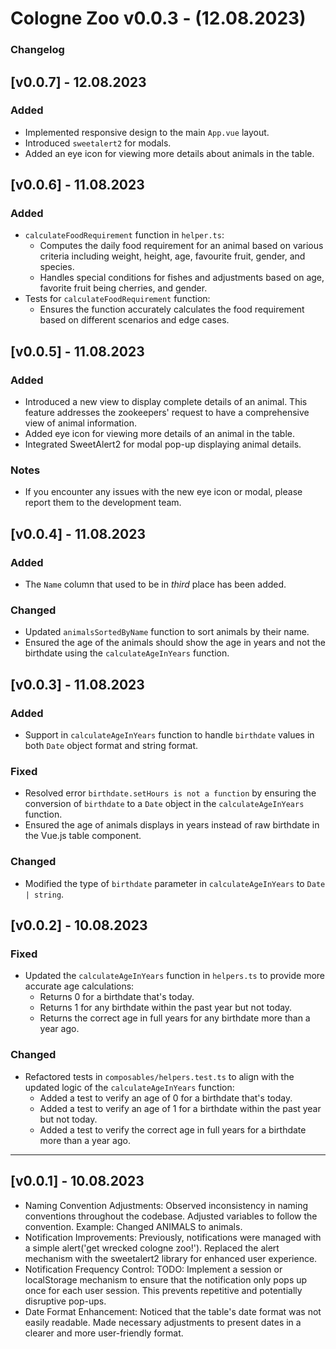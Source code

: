 # Cologne Zoo v0.0.3 - (12.08.2023)

### Changelog

## [v0.0.7] - 12.08.2023
### Added
- Implemented responsive design to the main `App.vue` layout.
- Introduced `sweetalert2` for modals.
- Added an eye icon for viewing more details about animals in the table.

## [v0.0.6] - 11.08.2023
### Added
- `calculateFoodRequirement` function in `helper.ts`:
  - Computes the daily food requirement for an animal based on various criteria including weight, height, age, favourite fruit, gender, and species.
  - Handles special conditions for fishes and adjustments based on age, favorite fruit being cherries, and gender.
- Tests for `calculateFoodRequirement` function:
  - Ensures the function accurately calculates the food requirement based on different scenarios and edge cases.

## [v0.0.5] - 11.08.2023
### Added
- Introduced a new view to display complete details of an animal. This feature addresses the zookeepers' request to have a comprehensive view of animal information.
- Added eye icon for viewing more details of an animal in the table.
- Integrated SweetAlert2 for modal pop-up displaying animal details.

### Notes
- If you encounter any issues with the new eye icon or modal, please report them to the development team.

## [v0.0.4] - 11.08.2023
### Added
- The `Name` column that used to be in _third_ place has been added.

### Changed
- Updated `animalsSortedByName` function to sort animals by their name.
- Ensured the age of the animals should show the age in years and not the birthdate using the `calculateAgeInYears` function.

## [v0.0.3] - 11.08.2023
### Added
- Support in `calculateAgeInYears` function to handle `birthdate` values in both `Date` object format and string format.

### Fixed
- Resolved error `birthdate.setHours is not a function` by ensuring the conversion of `birthdate` to a `Date` object in the `calculateAgeInYears` function.
- Ensured the age of animals displays in years instead of raw birthdate in the Vue.js table component.

### Changed
- Modified the type of `birthdate` parameter in `calculateAgeInYears` to `Date | string`.


## [v0.0.2] - 10.08.2023
### Fixed
- Updated the `calculateAgeInYears` function in `helpers.ts` to provide more accurate age calculations:
  - Returns 0 for a birthdate that's today.
  - Returns 1 for any birthdate within the past year but not today.
  - Returns the correct age in full years for any birthdate more than a year ago.

### Changed
- Refactored tests in `composables/helpers.test.ts` to align with the updated logic of the `calculateAgeInYears` function:
  - Added a test to verify an age of 0 for a birthdate that's today.
  - Added a test to verify an age of 1 for a birthdate within the past year but not today.
  - Added a test to verify the correct age in full years for a birthdate more than a year ago.

---

## [v0.0.1] - 10.08.2023

- Naming Convention Adjustments:
  Observed inconsistency in naming conventions throughout the codebase.
  Adjusted variables to follow the convention. Example: Changed ANIMALS to animals.
- Notification Improvements:
  Previously, notifications were managed with a simple alert('get wrecked cologne zoo!').
  Replaced the alert mechanism with the sweetalert2 library for enhanced user experience.
- Notification Frequency Control:
  TODO: Implement a session or localStorage mechanism to ensure that the notification only pops up once for each user session. This prevents repetitive and potentially disruptive pop-ups.
- Date Format Enhancement:
  Noticed that the table's date format was not easily readable.
  Made necessary adjustments to present dates in a clearer and more user-friendly format.
